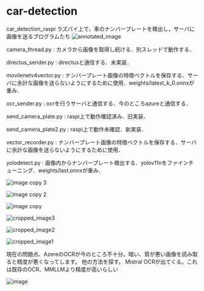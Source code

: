 ﻿# car-detection
car_detection_raspi
ラズパイ上で，車のナンバープレートを検出し，サーバに画像を送るプログラムたち
![annotated_image](https://github.com/user-attachments/assets/01aeb924-6061-4b5f-a1e4-e223a44e9e71)

camera_thread.py : カメラから画像を取得し続ける．別スレッドで動作する．

directus_sender.py : directusと通信する．未実装．

movilenetv4vector.py : ナンバープレート画像の特徴ベクトルを保存する．サーバに余計な画像を送らないようにするために使用．weights/latest_k_0.onnxが重み．

ocr_sender.py : ocrを行うサーバと通信する．今のところazureと通信する．

send_camera_plate.py : raspi上で動作確認済み．旧実装．

send_camera_plate2.py : raspi上で動作未確認．新実装．

vector_recorder.py : ナンバープレート画像の特徴ベクトルを保存する．サーバに余計な画像を送らないようにするために使用．

yolodetect.py : 画像内からナンバープレート検出する．yolov11nをファインチューニング．weights/last.onnxが重み．


![image copy 3](https://github.com/user-attachments/assets/02e28b59-2689-47d6-9cf0-c4396440b2ca)


![image copy 2](https://github.com/user-attachments/assets/01435dd0-b3e6-4cf3-9485-d117ce0d8ef3)


![image copy](https://github.com/user-attachments/assets/a2883a5e-edda-412c-a2c0-ff945e342cff)


![cropped_image3](https://github.com/user-attachments/assets/73a05695-8de9-423a-b644-dd407b7cf747)


![cropped_image2](https://github.com/user-attachments/assets/c2739295-d05e-4b29-bbbc-5f7274574d88)


![cropped_image1](https://github.com/user-attachments/assets/a7c03e3e-9fb0-4007-80d9-30febc8c0ea5)


現在の問題点、AzereのOCRが今のところ不十分。暗い、質が悪い画像を読み取ると精度が悪くなってします。 他の方法を探す。 Mistral OCRが出てくる。これは既存のOCR、MMLLMより精度が高いらしい


![image](https://github.com/user-attachments/assets/49e91c81-14f9-4a7e-b9e9-8cfc8f3bee71)

